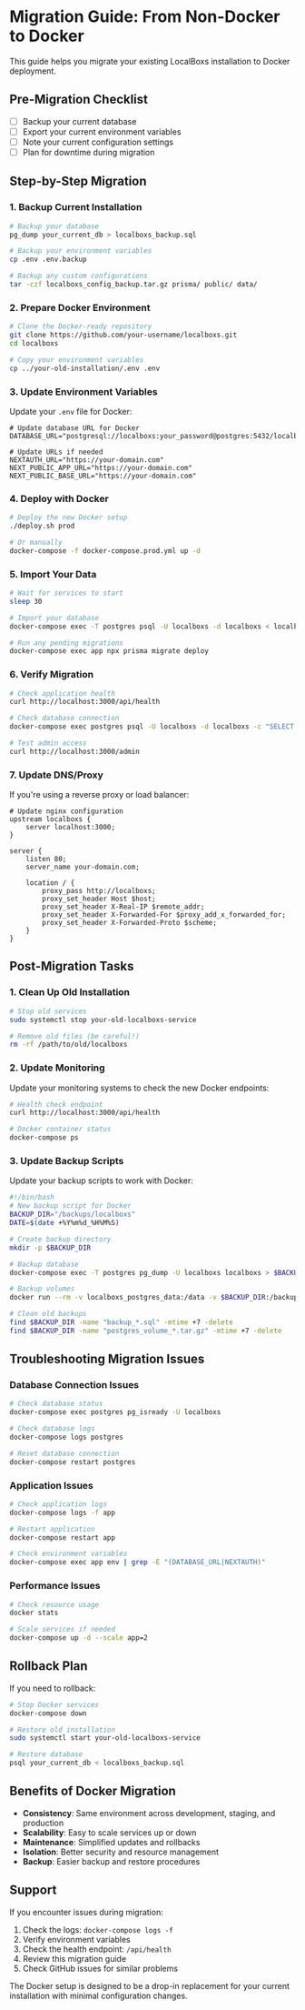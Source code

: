 # Migration Guide: From Non-Docker to Docker

This guide helps you migrate your existing LocalBoxs installation to Docker deployment.

## Pre-Migration Checklist

- [ ] Backup your current database
- [ ] Export your current environment variables
- [ ] Note your current configuration settings
- [ ] Plan for downtime during migration

## Step-by-Step Migration

### 1. Backup Current Installation

```bash
# Backup your database
pg_dump your_current_db > localboxs_backup.sql

# Backup your environment variables
cp .env .env.backup

# Backup any custom configurations
tar -czf localboxs_config_backup.tar.gz prisma/ public/ data/
```

### 2. Prepare Docker Environment

```bash
# Clone the Docker-ready repository
git clone https://github.com/your-username/localboxs.git
cd localboxs

# Copy your environment variables
cp ../your-old-installation/.env .env
```

### 3. Update Environment Variables

Update your `.env` file for Docker:

```env
# Update database URL for Docker
DATABASE_URL="postgresql://localboxs:your_password@postgres:5432/localboxs"

# Update URLs if needed
NEXTAUTH_URL="https://your-domain.com"
NEXT_PUBLIC_APP_URL="https://your-domain.com"
NEXT_PUBLIC_BASE_URL="https://your-domain.com"
```

### 4. Deploy with Docker

```bash
# Deploy the new Docker setup
./deploy.sh prod

# Or manually
docker-compose -f docker-compose.prod.yml up -d
```

### 5. Import Your Data

```bash
# Wait for services to start
sleep 30

# Import your database
docker-compose exec -T postgres psql -U localboxs -d localboxs < localboxs_backup.sql

# Run any pending migrations
docker-compose exec app npx prisma migrate deploy
```

### 6. Verify Migration

```bash
# Check application health
curl http://localhost:3000/api/health

# Check database connection
docker-compose exec postgres psql -U localboxs -d localboxs -c "SELECT COUNT(*) FROM users;"

# Test admin access
curl http://localhost:3000/admin
```

### 7. Update DNS/Proxy

If you're using a reverse proxy or load balancer:

```nginx
# Update nginx configuration
upstream localboxs {
    server localhost:3000;
}

server {
    listen 80;
    server_name your-domain.com;
    
    location / {
        proxy_pass http://localboxs;
        proxy_set_header Host $host;
        proxy_set_header X-Real-IP $remote_addr;
        proxy_set_header X-Forwarded-For $proxy_add_x_forwarded_for;
        proxy_set_header X-Forwarded-Proto $scheme;
    }
}
```

## Post-Migration Tasks

### 1. Clean Up Old Installation

```bash
# Stop old services
sudo systemctl stop your-old-localboxs-service

# Remove old files (be careful!)
rm -rf /path/to/old/localboxs
```

### 2. Update Monitoring

Update your monitoring systems to check the new Docker endpoints:

```bash
# Health check endpoint
curl http://localhost:3000/api/health

# Docker container status
docker-compose ps
```

### 3. Update Backup Scripts

Update your backup scripts to work with Docker:

```bash
#!/bin/bash
# New backup script for Docker
BACKUP_DIR="/backups/localboxs"
DATE=$(date +%Y%m%d_%H%M%S)

# Create backup directory
mkdir -p $BACKUP_DIR

# Backup database
docker-compose exec -T postgres pg_dump -U localboxs localboxs > $BACKUP_DIR/backup_$DATE.sql

# Backup volumes
docker run --rm -v localboxs_postgres_data:/data -v $BACKUP_DIR:/backup alpine tar czf /backup/postgres_volume_$DATE.tar.gz -C /data .

# Clean old backups
find $BACKUP_DIR -name "backup_*.sql" -mtime +7 -delete
find $BACKUP_DIR -name "postgres_volume_*.tar.gz" -mtime +7 -delete
```

## Troubleshooting Migration Issues

### Database Connection Issues

```bash
# Check database status
docker-compose exec postgres pg_isready -U localboxs

# Check database logs
docker-compose logs postgres

# Reset database connection
docker-compose restart postgres
```

### Application Issues

```bash
# Check application logs
docker-compose logs -f app

# Restart application
docker-compose restart app

# Check environment variables
docker-compose exec app env | grep -E "(DATABASE_URL|NEXTAUTH)"
```

### Performance Issues

```bash
# Check resource usage
docker stats

# Scale services if needed
docker-compose up -d --scale app=2
```

## Rollback Plan

If you need to rollback:

```bash
# Stop Docker services
docker-compose down

# Restore old installation
sudo systemctl start your-old-localboxs-service

# Restore database
psql your_current_db < localboxs_backup.sql
```

## Benefits of Docker Migration

- **Consistency**: Same environment across development, staging, and production
- **Scalability**: Easy to scale services up or down
- **Maintenance**: Simplified updates and rollbacks
- **Isolation**: Better security and resource management
- **Backup**: Easier backup and restore procedures

## Support

If you encounter issues during migration:

1. Check the logs: `docker-compose logs -f`
2. Verify environment variables
3. Check the health endpoint: `/api/health`
4. Review this migration guide
5. Check GitHub issues for similar problems

The Docker setup is designed to be a drop-in replacement for your current installation with minimal configuration changes.
